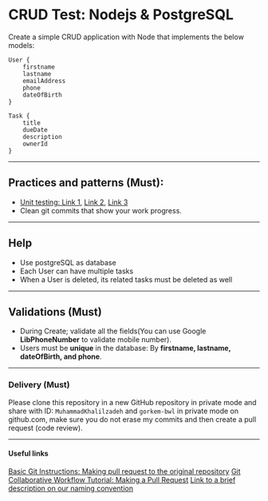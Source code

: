 # CRUD Test: Nodejs & PostgreSQL

Create a simple CRUD application with Node that implements the below models:

```
User {
    firstname
    lastname
    emailAddress
    phone
    dateOfBirth
}

Task {
    title
    dueDate
    description
    ownerId
}
```

---

## Practices and patterns (Must):

- [Unit testing: Link 1](https://en.wikipedia.org/wiki/Unit_testing), [Link 2](https://www.testim.io/blog/node-js-unit-testing-get-started-quickly-with-examples/), [Link 3](https://www.lambdatest.com/learning-hub/nodejs-unit-testing)
- Clean git commits that show your work progress.

---

## Help

- Use postgreSQL as database
- Each User can have multiple tasks
- When a User is deleted, its related tasks must be deleted as well

---

## Validations (Must)

- During Create; validate all the fields(You can use Google **LibPhoneNumber** to validate mobile number).
- Users must be **unique** in the database: By **firstname, lastname, dateOfBirth, and phone**.

---

### Delivery (Must)

Please clone this repository in a new GitHub repository in private mode and share with ID: `MuhammadKhalilzadeh` and `gorkem-bwl` in private mode on github.com, make sure you do not erase my commits and then create a pull request (code review).

---

#### Useful links

[Basic Git Instructions: Making pull request to the original repository](https://github.com/MuhammadKhalilzadeh/basic-git-instructions?tab=readme-ov-file#making-pull-request-to-the-original-repository)
[Git Collaborative Workflow Tutorial: Making a Pull Request](https://github.com/ajhollid/bluewave_collaborative_git?tab=readme-ov-file#making-a-pull-request)
[Link to a brief description on our naming convention](https://github.com/MuhammadKhalilzadeh/basic-git-instructions?tab=readme-ov-file#checking-out-and-creating-a-new-branch)
